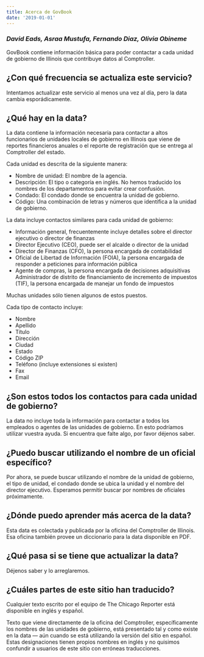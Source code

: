 ```yaml
---
title: Acerca de GovBook
date: '2019-01-01'
---
```


### _David Eads, Asraa Mustufa, Fernando Diaz, Olivia Obineme_

GovBook contiene información básica para poder contactar a cada unidad de gobierno de Illinois que contribuye datos al Comptroller.

## ¿Con qué frecuencia se actualiza este servicio? 

Intentamos actualizar este servicio al menos una vez al día, pero la data cambia esporádicamente.

## ¿Qué hay en la data?

La data contiene la información necesaria para contactar a altos funcionarios de unidades locales de gobierno en Illinois que viene de reportes financieros anuales o el reporte de registración que se entrega al Comptroller del estado.

Cada unidad es descrita de la siguiente manera:

* Nombre de unidad: El nombre de la agencia. 
* Descripción: El tipo o categoría en inglés. No hemos traducido los nombres de los departamentos para evitar crear confusión. 
* Condado: El condado donde se encuentra la unidad de gobierno.
* Código: Una combinación de letras y números que identifica a la unidad de gobierno.

La data incluye contactos similares para cada unidad de gobierno:

* Información general, frecuentemente incluye detalles sobre el director ejecutivo o director de finanzas
* Director Ejecutivo (CEO), puede ser el alcalde o director de la unidad
* Director de Finanzas (CFO), la persona encargada de contabilidad
* Oficial de Libertad de Información (FOIA), la persona encargada de responder a peticiones para información pública
* Agente de compras, la persona encargada de decisiones adquisitivas
Administrador de distrito de financiamiento de incremento de impuestos (TIF), la persona encargada de manejar un fondo de impuestos

Muchas unidades sólo tienen algunos de estos puestos. 

Cada tipo de contacto incluye:

* Nombre
* Apellido
* Título
* Dirección
* Ciudad
* Estado
* Código ZIP
* Teléfono (incluye extensiones si existen)
* Fax
* Email

## ¿Son estos todos los contactos para cada unidad de gobierno?

La data no incluye toda la información para contactar a todos los empleados o agentes de las unidades de gobierno. En esto podríamos utilizar vuestra ayuda. Si encuentra que falte algo, por favor déjenos saber.  

## ¿Puedo buscar utilizando el nombre de un oficial específico?

Por ahora, se puede buscar utilizando el nombre de la unidad de gobierno, el tipo de unidad, el condado donde se ubica la unidad y el nombre del director ejecutivo. Esperamos permitir buscar por nombres de oficiales próximamente.

## ¿Dónde puedo aprender más acerca de la data?

Esta data es colectada y publicada por la oficina del Comptroller de Illinois. Esa oficina también provee un diccionario para la data disponible en PDF.

## ¿Qué pasa si se tiene que actualizar la data?

Déjenos saber y lo arreglaremos.

## ¿Cuáles partes de este sitio han traducido?

Cualquier texto escrito por el equipo de The Chicago Reporter está disponible en inglés y español. 

Texto que viene directamente de la oficina del Comptroller, específicamente los nombres de las unidades de gobierno, está presentado tal y como existe en la data — aún cuando se está utilizando la versión del sitio en español. Estas designaciones tienen propios nombres en inglés y no quisimos confundir a usuarios de este sitio con erróneas traducciones.
